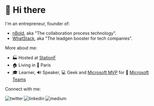 # 👋 Hi there 

I'm an entrepreneur, founder of:
- [nBold](https://nbold.co), aka "The collaboration process technology".
- [WhatStack](https://whatstack.io), aka "The leadgen booster for tech companies".

More about me:
- 🏭 Hosted at [StationF](https://stationf.co/)
- 🏠 Living in 🥖 Paris
- 🎓 Learner, 🔊 Speaker, 💻 Geek and [Microsoft MVP](https://mvp.microsoft.com/en-us/PublicProfile/4040054) for 💬 [Microsoft Teams](https://www.microsoft.com/en/microsoft-365/microsoft-teams/group-chat-software)

Connect with me:

[<img align="left" alt="twitter" src="https://img.shields.io/badge/twitter-%231DA1F2.svg?&style=for-the-badge&logo=twitter&logoColor=white" />](https://twitter.com/guillaumemeyer)
[<img align="left" alt="linkedin" src="https://img.shields.io/badge/linkedin-%230077B5.svg?&style=for-the-badge&logo=linkedin&logoColor=white" />](https://www.linkedin.com/in/guillaumemeyer)
[<img align="left" alt="medium" src="https://img.shields.io/badge/medium-%2312100E.svg?&style=for-the-badge&logo=medium&logoColor=white" />](https://guillaumemeyer.medium.com/)
